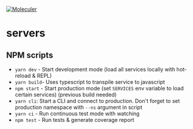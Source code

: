 [![Moleculer](https://badgen.net/badge/Powered%20by/Moleculer/0e83cd)](https://moleculer.services)

# servers

## NPM scripts
- `yarn dev` - Start development mode (load all services locally with hot-reload & REPL)
- `yarn build`- Uses typescript to transpile service to javascript
- `npm start` - Start production mode (set `SERVICES` env variable to load certain services) (previous build needed)
- `yarn cli`: Start a CLI and connect to production. Don't forget to set production namespace with `--ns` argument in script
- `yarn ci` - Run continuous test mode with watching
- `npm test` - Run tests & generate coverage report